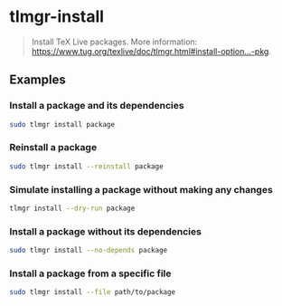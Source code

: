 # tlmgr-install

> Install TeX Live packages. More information: <https://www.tug.org/texlive/doc/tlmgr.html#install-option...-pkg>.

## Examples

### Install a package and its dependencies

```bash
sudo tlmgr install package
```

### Reinstall a package

```bash
sudo tlmgr install --reinstall package
```

### Simulate installing a package without making any changes

```bash
tlmgr install --dry-run package
```

### Install a package without its dependencies

```bash
sudo tlmgr install --no-depends package
```

### Install a package from a specific file

```bash
sudo tlmgr install --file path/to/package
```

